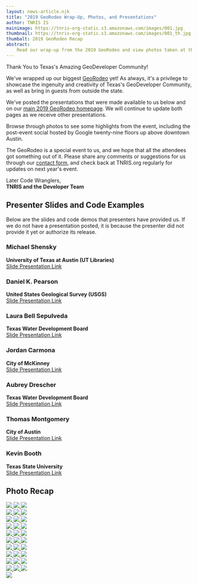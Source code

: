 ```yaml
---
layout: news-article.njk
title: "2019 GeoRodeo Wrap-Up, Photos, and Presentations"
author: TNRIS IS
mainimage: https://tnris-org-static.s3.amazonaws.com/images/001.jpg
thumbnail: https://tnris-org-static.s3.amazonaws.com/images/001_th.jpg
thumbalt: 2019 GeoRodeo Recap
abstract:
    Read our wrap-up from the 2019 GeoRodeo and view photos taken at the event.
---
```

<p class="lead">Thank You to Texas's Amazing GeoDeveloper Community!</p>

We've wrapped up our biggest <a href="/georodeo">GeoRodeo</a> yet! As always, it's a privilege to showcase the ingenuity and creativity of Texas's GeoDeveloper Community, as well as bring in guests from outside the state.

We've posted the presentations that were made available to us below and on our <a href="/georodeo">main 2019 GeoRodeo homepage</a>. We will continue to update both pages as we receive other presentations.

Browse through photos to see some highlights from the event, including the post-event social hosted by Google twenty-nine floors up above downtown Austin.

The GeoRodeo is a special event to us, and we hope that all the attendees got something out of it. Please share any comments or suggestions for us through our <a href="/contact">contact form</a>, and check back at TNRIS.org regularly for updates on next year's event.

Later Code Wranglers,<br>
**TNRIS and the Developer Team**

## Presenter Slides and Code Examples
Below are the slides and code demos that presenters have provided us. If we do not have a presentation posted, it is because the presenter did not provide it yet or authorize its release.

<div class="row">
<div class="col-md-4">
<h3>Michael Shensky</h3>
<strong>University of Texas at Austin (UT Libraries)</strong><br>
<a href="https://speakerdeck.com/texasnaturalresourcesinformationsytem/a-scripted-approach-for-normalizing-geospatial-data-in-a-relational-database-and-assessing-alternative-nosql-database-storage-options"><i class="glyphicon glyphicon-new-window"></i> Slide Presentation Link</a>
</div>

<div class="col-md-4">
<h3>Daniel K. Pearson</h3>
<strong>United States Geological Survey (USGS)</strong><br>
<a href="https://www.slideshare.net/slideshow/embed_code/key/nSe08kDDJyumHp"><i class="glyphicon glyphicon-new-window"></i> Slide Presentation Link</a>
</div>

<div class="col-md-4">
<h3>Laura Bell Sepulveda</h3>
<strong>Texas Water Development Board</strong><br>
<a href="https://speakerdeck.com/texasnaturalresourcesinformationsytem/test-before-you-build-how-to-use-prototypes-and-think-aloud-user-testing-to-build-better-products"><i class="glyphicon glyphicon-new-window"></i> Slide Presentation Link</a>
</div>
</div>
<div class="row">

<div class="col-md-4">
<h3>Jordan Carmona</h3>
<strong>City of McKinney</strong><br>
<a href="https://github.com/FeralCatColonist/GeoRodeo2019"><i class="glyphicon glyphicon-new-window"></i> Slide Presentation Link</a></div>



<div class="col-md-4">
<h3>Aubrey Drescher</h3>
<strong>Texas Water Development Board</strong><br>
<a href="https://speakerdeck.com/texasnaturalresourcesinformationsytem/transitioning-to-vector-tiles-in-your-web-map"><i class="glyphicon glyphicon-new-window"></i> Slide Presentation Link</a>
</div>

<div class="col-md-4">
<h3>Thomas Montgomery</h3>
<strong>City of Austin</strong><br>
<a href="https://docs.google.com/presentation/d/1lh1B56gQ195YMc-0RqzVvKpuggQnJQAaVpBHHTIIc3I/edit"><i class="glyphicon glyphicon-new-window"></i> Slide Presentation Link</a>
</div>

</div>
<div class="row">
<div class="col-md-4">
<h3>Kevin Booth</h3>
<strong>Texas State University</strong><br>
<a href="http://kb.gg/georodeo"><i class="glyphicon glyphicon-new-window"></i> Slide Presentation Link</a>
</div>

</div>

## Photo Recap

<div class="row">
    <a href="https://tnris-org-static.s3.amazonaws.com/images/001.jpg" data-toggle="lightbox" data-gallery="example-gallery" class="col-sm-4" data-title="2019 GeoRodeo Photos" data-footer="Attendees arriving to the GeoRodeo held at the Austin Public Library this year">
        <img class="thumbnail img-responsive" src="https://tnris-org-static.s3.amazonaws.com/images/001_th.jpg">
    </a>
    <a href="https://tnris-org-static.s3.amazonaws.com/images/002.jpg" data-toggle="lightbox" data-gallery="example-gallery" class="col-sm-4" data-title="2019 GeoRodeo Photos" data-footer="Richard Wade, Deputy Executive Administrator of TNRIS, kicks off the event.">
        <img class="thumbnail img-responsive" src="https://tnris-org-static.s3.amazonaws.com/images/002_th.jpg">
    </a>
    <a href="https://tnris-org-static.s3.amazonaws.com/images/003.jpg" data-toggle="lightbox" data-gallery="example-gallery" class="col-sm-4" data-title="2019 GeoRodeo Photos" data-footer="Richard Wade Thanks the Sponsors">
        <img class="thumbnail img-responsive" src="https://tnris-org-static.s3.amazonaws.com/images/003_th.jpg">
    </a>
</div>
<div class="row">
    <a href="https://tnris-org-static.s3.amazonaws.com/images/004.jpg" data-toggle="lightbox" data-gallery="example-gallery" class="col-sm-4" data-title="2019 GeoRodeo Photos" data-footer="Patrick McGranaghan talks about his Reddit Map Forum">
        <img class="thumbnail img-responsive" src="https://tnris-org-static.s3.amazonaws.com/images/004_th.jpg">
    </a>
    <a href="https://tnris-org-static.s3.amazonaws.com/images/005.jpg" data-toggle="lightbox" data-gallery="example-gallery" class="col-sm-4" data-title="2019 GeoRodeo Photos" data-footer="Patrick McGranaghan shows one of his weekly map winners">
        <img class="thumbnail img-responsive" src="https://tnris-org-static.s3.amazonaws.com/images/005_th.jpg">
    </a>
    <a href="https://tnris-org-static.s3.amazonaws.com/images/006.jpg" data-toggle="lightbox" data-gallery="example-gallery" class="col-sm-4" data-title="2019 GeoRodeo Photos" data-footer="Andrew Chapkowski talks about integrating AI into GeoSpatial Analysis">
        <img class="thumbnail img-responsive" src="https://tnris-org-static.s3.amazonaws.com/images/006_th.jpg">
    </a>
</div>
<div class="row">
<a href="https://tnris-org-static.s3.amazonaws.com/images/007.jpg" data-toggle="lightbox" data-gallery="example-gallery" class="col-sm-4" data-title="2019 GeoRodeo Photos" data-footer="Michael Shensky from UT Austin's Map Library">
        <img class="thumbnail img-responsive" src="https://tnris-org-static.s3.amazonaws.com/images/007_th.jpg">
</a>

<a href="https://tnris-org-static.s3.amazonaws.com/images/008.jpg" data-toggle="lightbox" data-gallery="example-gallery" class="col-sm-4" data-title="2019 GeoRodeo Photos" data-footer="Michael Shensky from UT Austin's Map Library">
        <img class="thumbnail img-responsive" src="https://tnris-org-static.s3.amazonaws.com/images/008_th.jpg">
    </a>
<a href="https://tnris-org-static.s3.amazonaws.com/images/009.jpg" data-toggle="lightbox" data-gallery="example-gallery" class="col-sm-4" data-title="2019 GeoRodeo Photos" data-footer="Daniel K. Pearson of the USGS talks about User centered approaches to App design">
    <img class="thumbnail img-responsive" src="https://tnris-org-static.s3.amazonaws.com/images/009_th.jpg">
</a>


</div>
<div class="row">
<a href="https://tnris-org-static.s3.amazonaws.com/images/010.jpg" data-toggle="lightbox" data-gallery="example-gallery" class="col-sm-4" data-title="2019 GeoRodeo Photos" data-footer="Daniel K. Pearson of the USGS talks about User centered approaches to App design">
    <img class="thumbnail img-responsive" src="https://tnris-org-static.s3.amazonaws.com/images/010_th.jpg">
</a>
<a href="https://tnris-org-static.s3.amazonaws.com/images/011.jpg" data-toggle="lightbox" data-gallery="example-gallery" class="col-sm-4" data-title="2019 GeoRodeo Photos" data-footer="Laura Bell Sepulveda of TWDB discusses using design prototypes for user testing">
    <img class="thumbnail img-responsive" src="https://tnris-org-static.s3.amazonaws.com/images/011_th.jpg">
</a>

<a href="https://tnris-org-static.s3.amazonaws.com/images/012.jpg" data-toggle="lightbox" data-gallery="example-gallery" class="col-sm-4" data-title="2019 GeoRodeo Photos" data-footer="Laura Bell Sepulveda of TWDB discusses using design prototypes for user testing">
    <img class="thumbnail img-responsive" src="https://tnris-org-static.s3.amazonaws.com/images/012_th.jpg">
</a>


</div>

<div class="row">
<a href="https://tnris-org-static.s3.amazonaws.com/images/013.jpg" data-toggle="lightbox" data-gallery="example-gallery" class="col-sm-4" data-title="2019 GeoRodeo Photos" data-footer="Jordan Carmona from the City of McKinney and his Keyboard handling skills">
    <img class="thumbnail img-responsive" src="https://tnris-org-static.s3.amazonaws.com/images/013_th.jpg">
</a>
<a href="https://tnris-org-static.s3.amazonaws.com/images/014.jpg" data-toggle="lightbox" data-gallery="example-gallery" class="col-sm-4" data-title="2019 GeoRodeo Photos" data-footer="Daniel J. Dufour, CEO of GeoSurge, interacts with the audience">
    <img class="thumbnail img-responsive" src="https://tnris-org-static.s3.amazonaws.com/images/014_th.jpg">
</a>

<a href="https://tnris-org-static.s3.amazonaws.com/images/015.jpg" data-toggle="lightbox" data-gallery="example-gallery" class="col-sm-4" data-title="2019 GeoRodeo Photos" data-footer="Daniel J. Dufour demos some codeThe ">
    <img class="thumbnail img-responsive" src="https://tnris-org-static.s3.amazonaws.com/images/015_th.jpg">
</a>

</div>
<div class="row">
<a href="https://tnris-org-static.s3.amazonaws.com/images/016.jpg" data-toggle="lightbox" data-gallery="example-gallery" class="col-sm-4" data-title="2019 GeoRodeo Photos" data-footer="Lightning Talks sign up board">
<img class="thumbnail img-responsive" src="https://tnris-org-static.s3.amazonaws.com/images/016_th.jpg">
</a>

<a href="https://tnris-org-static.s3.amazonaws.com/images/017.jpg" data-toggle="lightbox" data-gallery="example-gallery" class="col-sm-4" data-title="2019 GeoRodeo Photos" data-footer="">
    <img class="thumbnail img-responsive" src="https://tnris-org-static.s3.amazonaws.com/images/017_th.jpg">
</a>

<a href="https://tnris-org-static.s3.amazonaws.com/images/018.jpg" data-toggle="lightbox" data-gallery="example-gallery" class="col-sm-4" data-title="2019 GeoRodeo Photos" data-footer="Aubrey Drescher of the TWDB discusses transitioning vector tiles to your web map">
    <img class="thumbnail img-responsive" src="https://tnris-org-static.s3.amazonaws.com/images/018_th.jpg">
</a>


</div>


<div class="row">


<a href="https://tnris-org-static.s3.amazonaws.com/images/019.jpg" data-toggle="lightbox" data-gallery="example-gallery" class="col-sm-4" data-title="2019 GeoRodeo Photos" data-footer="">
    <img class="thumbnail img-responsive" src="https://tnris-org-static.s3.amazonaws.com/images/019_th.jpg">
</a>


<a href="https://tnris-org-static.s3.amazonaws.com/images/020.jpg" data-toggle="lightbox" data-gallery="example-gallery" class="col-sm-4" data-title="2019 GeoRodeo Photos" data-footer="">
    <img class="thumbnail img-responsive" src="https://tnris-org-static.s3.amazonaws.com/images/020_th.jpg">
</a>

<a href="https://tnris-org-static.s3.amazonaws.com/images/021.jpg" data-toggle="lightbox" data-gallery="example-gallery" class="col-sm-4" data-title="2019 GeoRodeo Photos" data-footer="Thomas Montgomery from the City of Austin discusses how they used GIS to improve Austin's waste management Smart Fleet">
    <img class="thumbnail img-responsive" src="https://tnris-org-static.s3.amazonaws.com/images/021_th.jpg">
</a>



</div>

<div class="row">

<a href="https://tnris-org-static.s3.amazonaws.com/images/022.jpg" data-toggle="lightbox" data-gallery="example-gallery" class="col-sm-4" data-title="2019 GeoRodeo Photos" data-footer="Sara Safavi from Planet summons GIS sorcery in her lightning talk">
    <img class="thumbnail img-responsive" src="https://tnris-org-static.s3.amazonaws.com/images/022_th.jpg">
</a>
<a href="https://tnris-org-static.s3.amazonaws.com/images/023.jpg" data-toggle="lightbox" data-gallery="example-gallery" class="col-sm-4" data-title="2019 GeoRodeo Photos" data-footer="Mateo Clarke with the City of Austin shows Analysis of dockless vehicles in his Lightning Talk">
    <img class="thumbnail img-responsive" src="https://tnris-org-static.s3.amazonaws.com/images/023_th.jpg">
</a>
<a href="https://tnris-org-static.s3.amazonaws.com/images/024.jpg" data-toggle="lightbox" data-gallery="example-gallery" class="col-sm-4" data-title="2019 GeoRodeo Photos" data-footer="Adam Breznicky of TNRIS plugs the TNRIS DataHub">
    <img class="thumbnail img-responsive" src="https://tnris-org-static.s3.amazonaws.com/images/024_th.jpg">
</a>

</div>

<div class="row">

<a href="https://tnris-org-static.s3.amazonaws.com/images/025.jpg" data-toggle="lightbox" data-gallery="example-gallery" class="col-sm-4" data-title="2019 GeoRodeo Photos" data-footer="Richard Wade closes out the presentations">
    <img class="thumbnail img-responsive" src="https://tnris-org-static.s3.amazonaws.com/images/025_th.jpg">
</a>
<a href="https://tnris-org-static.s3.amazonaws.com/images/026.jpg" data-toggle="lightbox" data-gallery="example-gallery" class="col-sm-4" data-title="2019 GeoRodeo Photos" data-footer="Google hosts the after-event social">
    <img class="thumbnail img-responsive" src="https://tnris-org-static.s3.amazonaws.com/images/026_th.jpg">
</a>
<a href="https://tnris-org-static.s3.amazonaws.com/images/027.jpg" data-toggle="lightbox" data-gallery="example-gallery" class="col-sm-4" data-title="2019 GeoRodeo Photos" data-footer="The view from the top, overlooking Lady Bird Lake">
    <img class="thumbnail img-responsive" src="https://tnris-org-static.s3.amazonaws.com/images/027_th.jpg">
</a>

</div>

<div class="row">

<a href="https://tnris-org-static.s3.amazonaws.com/images/028.jpg" data-toggle="lightbox" data-gallery="example-gallery" class="col-sm-4" data-title="2019 GeoRodeo Photos" data-footer="">
    <img class="thumbnail img-responsive" src="https://tnris-org-static.s3.amazonaws.com/images/028_th.jpg">
</a>
<a href="https://tnris-org-static.s3.amazonaws.com/images/029.jpg" data-toggle="lightbox" data-gallery="example-gallery" class="col-sm-4" data-title="2019 GeoRodeo Photos" data-footer="">
    <img class="thumbnail img-responsive" src="https://tnris-org-static.s3.amazonaws.com/images/029_th.jpg">
</a>
<a href="https://tnris-org-static.s3.amazonaws.com/images/030.jpg" data-toggle="lightbox" data-gallery="example-gallery" class="col-sm-4" data-title="2019 GeoRodeo Photos" data-footer="">
    <img class="thumbnail img-responsive" src="https://tnris-org-static.s3.amazonaws.com/images/030_th.jpg">
</a>

</div>

<div class="row">

<a href="https://tnris-org-static.s3.amazonaws.com/images/031.jpg" data-toggle="lightbox" data-gallery="example-gallery" class="col-sm-4" data-title="2019 GeoRodeo Photos" data-footer="A view of this year's venue, the Austin Public Libary, from 29 floors up">
    <img class="thumbnail img-responsive" src="https://tnris-org-static.s3.amazonaws.com/images/031_th.jpg">
</a>
</div>
